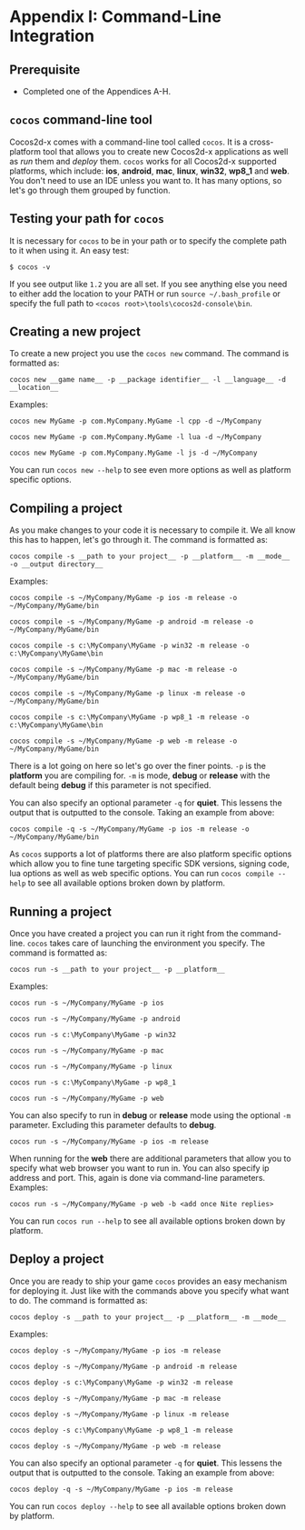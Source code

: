 # Appendix I: Command-Line Integration

## Prerequisite
* Completed one of the Appendices A-H.

## `cocos` command-line tool
Cocos2d-x comes with a command-line tool called `cocos`. It is a cross-platform
tool that allows you to create new Cocos2d-x applications as well as _run_ them
and _deploy_ them. `cocos` works for all Cocos2d-x supported platforms, which
include: __ios__, __android__, __mac__, __linux__, __win32__, __wp8_1__ and
__web__. You don't need to use an IDE unless you want to. It has many options,
so let's go through them grouped by function.

## Testing your path for `cocos`
It is necessary for `cocos` to be in your path or to specify the complete path
to it when using it. An easy test:
```
$ cocos -v
```
If you see output like `1.2` you are all set. If you see anything else you need
to either add the location to your PATH or run `source ~/.bash_profile` or specify
the full path to `<cocos root>\tools\cocos2d-console\bin`.

## Creating a new project
To create a new project you use the `cocos new` command. The command is formatted as:
```
cocos new __game name__ -p __package identifier__ -l __language__ -d __location__
```
Examples:
```
cocos new MyGame -p com.MyCompany.MyGame -l cpp -d ~/MyCompany

cocos new MyGame -p com.MyCompany.MyGame -l lua -d ~/MyCompany

cocos new MyGame -p com.MyCompany.MyGame -l js -d ~/MyCompany
```
You can run `cocos new --help` to see even more options as well as platform
specific options.

## Compiling a project
As you make changes to your code it is necessary to compile it. We all know this
has to happen, let's go through it. The command is formatted as:
```
cocos compile -s __path to your project__ -p __platform__ -m __mode__ -o __output directory__
```
Examples:
```
cocos compile -s ~/MyCompany/MyGame -p ios -m release -o ~/MyCompany/MyGame/bin

cocos compile -s ~/MyCompany/MyGame -p android -m release -o ~/MyCompany/MyGame/bin

cocos compile -s c:\MyCompany\MyGame -p win32 -m release -o c:\MyCompany\MyGame\bin

cocos compile -s ~/MyCompany/MyGame -p mac -m release -o ~/MyCompany/MyGame/bin

cocos compile -s ~/MyCompany/MyGame -p linux -m release -o ~/MyCompany/MyGame/bin

cocos compile -s c:\MyCompany\MyGame -p wp8_1 -m release -o c:\MyCompany\MyGame\bin

cocos compile -s ~/MyCompany/MyGame -p web -m release -o ~/MyCompany/MyGame/bin
```
There is a lot going on here so let's go over the finer points. `-p` is the __platform__
you are compiling for. `-m` is mode, __debug__ or __release__ with the default
being __debug__ if this parameter is not specified.

You can also specify an optional parameter `-q` for __quiet__. This lessens the
output that is outputted to the console. Taking an example from above:
```
cocos compile -q -s ~/MyCompany/MyGame -p ios -m release -o ~/MyCompany/MyGame/bin
```

As `cocos` supports a lot of platforms there are also platform specific options
which allow you to fine tune targeting specific SDK versions, signing code, lua
options as well as web specific options. You can run `cocos compile --help` to see
all available options broken down by platform.

## Running a project
Once you have created a project you can run it right from the command-line. `cocos`
takes care of launching the environment you specify. The command is formatted as:
```
cocos run -s __path to your project__ -p __platform__
```
Examples:
```
cocos run -s ~/MyCompany/MyGame -p ios

cocos run -s ~/MyCompany/MyGame -p android

cocos run -s c:\MyCompany\MyGame -p win32

cocos run -s ~/MyCompany/MyGame -p mac

cocos run -s ~/MyCompany/MyGame -p linux

cocos run -s c:\MyCompany\MyGame -p wp8_1

cocos run -s ~/MyCompany/MyGame -p web
```
You can also specify to run in __debug__ or __release__ mode using the optional
`-m` parameter. Excluding this parameter defaults to __debug__.
```
cocos run -s ~/MyCompany/MyGame -p ios -m release
```
When running for the __web__ there are additional parameters that allow you to
specify what web browser you want to run in. You can also specify ip address and
port. This, again is done via command-line parameters. Examples:
```
cocos run -s ~/MyCompany/MyGame -p web -b <add once Nite replies>
```
You can run `cocos run --help` to see all available options broken down by platform.

## Deploy a project
Once you are ready to ship your game `cocos` provides an easy mechanism for
deploying it. Just like with the commands above you specify what want to do. The
command is formatted as:
```
cocos deploy -s __path to your project__ -p __platform__ -m __mode__
```
Examples:
```
cocos deploy -s ~/MyCompany/MyGame -p ios -m release

cocos deploy -s ~/MyCompany/MyGame -p android -m release

cocos deploy -s c:\MyCompany\MyGame -p win32 -m release

cocos deploy -s ~/MyCompany/MyGame -p mac -m release

cocos deploy -s ~/MyCompany/MyGame -p linux -m release

cocos deploy -s c:\MyCompany\MyGame -p wp8_1 -m release

cocos deploy -s ~/MyCompany/MyGame -p web -m release

```
You can also specify an optional parameter `-q` for __quiet__. This lessens the
output that is outputted to the console. Taking an example from above:
```
cocos deploy -q -s ~/MyCompany/MyGame -p ios -m release
```

You can run `cocos deploy --help` to see all available options broken down by platform.
